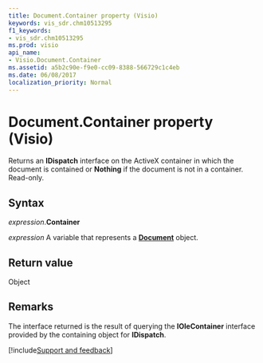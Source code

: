 ```yaml
---
title: Document.Container property (Visio)
keywords: vis_sdr.chm10513295
f1_keywords:
- vis_sdr.chm10513295
ms.prod: visio
api_name:
- Visio.Document.Container
ms.assetid: a5b2c90e-f9e0-cc09-8388-566729c1c4eb
ms.date: 06/08/2017
localization_priority: Normal
---
```



# Document.Container property (Visio)

Returns an **IDispatch** interface on the ActiveX container in which the document is contained or **Nothing** if the document is not in a container. Read-only.


## Syntax

_expression_.**Container**

_expression_ A variable that represents a **[Document](Visio.Document.md)** object.


## Return value

Object


## Remarks

The interface returned is the result of querying the **IOleContainer** interface provided by the containing object for **IDispatch**.


[!include[Support and feedback](~/includes/feedback-boilerplate.md)]